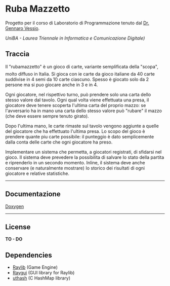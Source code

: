 # Ruba Mazzetto
Progetto per il corso di Laboratorio di Programmazione tenuto dal [Dr. Gennaro Vessio]([https://link](https://www.uniba.it/portal_memberdata/gennaro.vessio)).

*UniBA - Laurea Triennale in Informatica e Comunicazione Digitale)*

## Traccia

II "rubamazzetto" è un gioco di carte, variante semplificata della "scopa", molto diffuso in 
Italia. Si gioca con ie carte da gioco italiane da 40 carte suddivise in 4 semi da 10 carte 
ciascuno. Spesso è giocato solo da 2 persone ma si puo giocare anche in 3 e in 4.

Ogni giocatore, nel rispettivo turno, può prendere solo una carta dello stesso valore dal tavolo. 
Ogni qual volta viene effettuata una presa, il giocatore deve tenere scoperta I'uItima carta del 
proprio mazzo: se I'avversario ha in mano una carta dello stesso valore può "rubare" il mazzo (che 
deve essere sempre tenuto girato).

Dopo I'uItima mano, Ie carte rimaste sul tavolo vengono aggiunte a quelle del giocatore che ha 
effettuato I'uItima presa. Lo scopo del gioco è prendere quante piu carte possibile: il punteggio è 
dato semplicemente dalla conta delle carte che ogni giocatore ha preso.

Implementare un sistema che permetta, a giocatori registrati, di sfidarsi nel gioco. II sistema 
deve prevedere la possibilita di salvare Io stato della partita e riprenderlo in un secondo 
momento. Inline, il sistema deve anche conservare (e naturalmente mostrare) Io storico dei 
risultati di ogni giocatore e relative statistiche.

----------

## Documentazione

[Doxygen](doc/html/index.html)

----------

## License

**TO - DO**

## Dependencies
- [Raylib](https://www.raylib.com/) (Game Engine)
- [Raygui](https://github.com/raysan5/raygui) (GUI library for Raylib)
- [uthash](https://troydhanson.github.io/uthash/) (C HashMap library)
